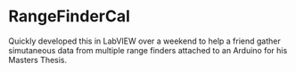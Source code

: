# RangeFinderCal

Quickly developed this in LabVIEW over a weekend to help a friend gather simutaneous data from multiple range finders attached to an Arduino for his Masters Thesis.
